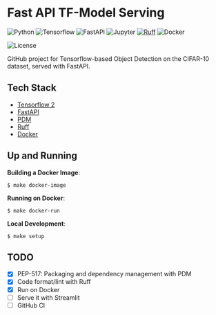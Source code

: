 # Fast API TF-Model Serving

![Python](https://img.shields.io/badge/Python-3.12_|_3.11_|_3.10-4B8BBE.svg?style=flat&logo=python&logoColor=FFD43B&labelColor=306998)
![Tensorflow](https://img.shields.io/badge/TensorFlow-2.16-FF7400.svg?style=flat&logo=tensorflow&logoColor=FF7400&labelColor=212121)
![FastAPI](https://img.shields.io/badge/FastAPI-0.104.1-009688.svg?style=flat&logo=FastAPI&logoColor=009688&labelColor=212121)
![Jupyter](https://img.shields.io/badge/Jupyter-31393F.svg?style=flat&logo=jupyter&logoColor=F37726&labelColor=31393F)
[![Ruff](https://img.shields.io/endpoint?url=https://raw.githubusercontent.com/astral-sh/ruff/main/assets/badge/v2.json)](https://github.com/astral-sh/ruff)
![Docker](https://img.shields.io/badge/Docker-329DEE?style=flat&logo=docker&logoColor=white&labelColor=329DEE)

![License](https://img.shields.io/badge/license-CC--BY--SA--4.0-31393F?style=flat&logo=creativecommons&logoColor=black&labelColor=white)

GitHub project for Tensorflow-based Object Detection on the CIFAR-10 dataset, served with FastAPI.


## Tech Stack
- [Tensorflow 2](https://www.tensorflow.org/guide)
- [FastAPI](https://fastapi.tiangolo.com/tutorial/)
- [PDM](https://pdm-project.org/latest/usage/dependency/)
- [Ruff](https://docs.astral.sh/ruff/configuration/)
- [Docker](https://docs.docker.com/get-docker/)


## Up and Running

**Building a Docker Image**:
```
$ make docker-image
```

**Running on Docker**:
```
$ make docker-run
```

**Local Development**:
```
$ make setup
```


## TODO
- [x] PEP-517: Packaging and dependency management with PDM
- [x] Code format/lint with Ruff
- [x] Run on Docker
- [ ] Serve it with Streamlit
- [ ] GitHub CI